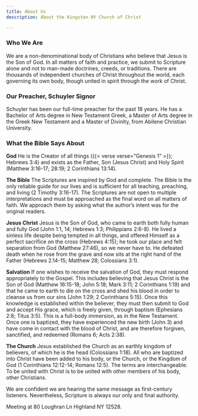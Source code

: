 ```yaml
---
title: About Us
description: About the Kingston NY Church of Christ

---
```

### Who We Are

We are a non-denominational body of Christians who believe that Jesus is the Son of God. In all matters of faith and practice, we submit to Scripture alone and not to man-made doctrines, creeds, or traditions. There are thousands of independent churches of Christ throughout the world, each governing its own body, though united in spirit through the work of Christ.

### Our Preacher, Schuyler Signor

Schuyler has been our full-time preacher for the past 18 years. He has a Bachelor of Arts degree in New Testament Greek, a Master of Arts degree in the Greek New Testament and a Master of Divinity, from Abilene Christian University.

### What the Bible Says About

**God** He is the Creator of all things ({{< verse verse="Genesis 1" >}}; Hebrews 3:4) and exists as the Father, Son (Jesus Christ) and Holy Spirit (Matthew 3:16-17; 28:19; 2 Corinthians 13:14).

**The Bible** The Scriptures are inspired by God and complete. The Bible is the only reliable guide for our lives and is sufficient for all teaching, preaching, and living (2 Timothy 3:16-17). The Scriptures are not open to multiple interpretations and must be approached as the final word on all matters of faith. We approach them by asking what the author’s intent was for the original readers.

**Jesus Christ** Jesus is the Son of God, who came to earth both fully human and fully God (John 1:1, 14; Hebrews 1:3; Philippians 2:6-8). He lived a sinless life despite being tempted in all things, and offered Himself as a perfect sacrifice on the cross (Hebrews 4:15); he took our place and felt separation from God (Matthew 27:46), so we never have to. He defeated death when he rose from the grave and now sits at the right hand of the Father (Hebrews 2.14-15; Matthew 28; Colossians 3:1).

**Salvation** If one wishes to receive the salvation of God, they must respond appropriately to the Gospel. This includes believing that Jesus Christ is the Son of God (Matthew 16:15-18; John 5:18; Mark 3:11; 2 Corinthians 1:19) and that he came to earth to die on the cross and shed his blood in order to cleanse us from our sins (John 1:29; 2 Corinthians 5:15). Once this knowledge is established within the believer, they must then submit to God and accept His grace, which is freely given, through baptism (Ephesians 2:8; Titus 3:5). This is a full-body immersion, as in the New Testament. Once one is baptized, they have experienced the new birth (John 3) and have come in contact with the blood of Christ, and are therefore forgiven, sanctified, and redeemed (Romans 6; Acts 2:38).

**The Church** Jesus established the Church as an earthly kingdom of believers, of which he is the head (Colossians 1:18). All who are baptized into Christ have been added to his body, or the Church, or the Kingdom of God (1 Corinthians 12:12-14; Romans 12:5). The terms are interchangeable. To be united with Christ is to be united with other members of his body, other Christians.

We are confident we are hearing the same message as first-century listeners. Nevertheless, Scripture is always our only and final authority.

Meeting at 80 Loughran Ln Highland NY 12528.